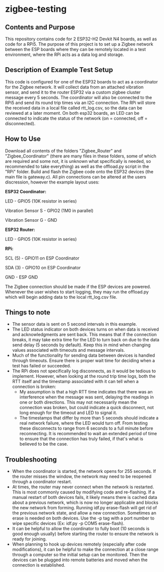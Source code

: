 # zigbee-testing

## Contents and Purpose

This repository contains code for 2 ESP32-H2 Devkit N4 boards, as well as code for a RPi5. The purpose of this project is to set up a Zigbee network between the ESP boards where they can be remotely located in a test environment, where the RPi acts as a data log and storage.

## Description of Example Test Setup

This code is configured for one of the ESP32 boards to act as a coordinator for the Zigbee network. It will collect data from an attached vibration sensor, and send it to the router ESP32 via a custom zigbee cluster message every 5 seconds. The coordinator will also be connected to the RPi5 and send its round trip times via an I2C connection. The RPi will store the received data in a local file called rtt_log.csv, so the data can be reviewed at a later moment. On both esp32 boards, an LED can be connected to indicate the status of the network (on = connected, off = disconnected).

## How to Use

Download all contents of the folders "Zigbee_Router" and "Zigbee_Coordinator" (there are many files in these folders, some of which are required and some not, it is unknown what specifically is needed, so recommended to take everything) as well as the offload.py script in the "RPi" folder. Build and flash the Zigbee code onto the ESP32 devices (the main file is gateway.c). All pin connections can be altered at the users discression, however the example layout uses:

**ESP32 Coordinator:**

LED - GPIO5 (10K resistor in series)

Vibration Sensor S - GPIO2 (1M0 in parallel)

Vibration Sensor G - GND

**ESP32 Router:**

LED - GPIO5 (10K resistor in series)

**RPi:**

SCL (5) - GPIO11 on ESP Coordinator

SDA (3) - GPIO10 on ESP Coordinator

GND - ESP GND

The Zigbee connection should be made if the ESP devices are powered. Whenever the user wishes to start logging, they may run the offload.py which will begin adding data to the local rtt_log.csv file.

## Things to note

- The sensor data is sent on 5 second intervals in this example.
- The LED status indicator on both devices turns on when data is received and acknowledgments are sent back. This means that if the connection breaks, it may take extra time for the LED to turn back on due to the data send delay (5 seconds by default). Keep this in mind when changing values associated with timeouts and message intervals.
- Much of the functionality for sending data between devices is handled through timeouts. Ensure there is proper wait time for deciding when a test has failed or succeeded.
- The RPi does not specifically log disconnects, as it would be tedious to implement. However, when looking at the round trip time logs, both the RTT itself and the timestamp associated with it can tell when a connection is broken:
    - My assumption is that a high RTT time indicates that there was an interference when the message was sent, delaying the readings in one or both directions. This may not necessarily mean the connection was broken, but could indicate a quick disconnect, not long enough for the timeout and LED to signal it.
    - The timestamps that differ by more than 5 seconds should indicate a real network failure, where the LED would turn off. From testing these disconnects to range from 6 seconds to a full minute before reconnecting. It is recommended to wait an extended period of time to ensure that the connection has truly failed, if that's what is believed to be the case.

 ## Troubleshooting
- When the coordinator is started, the network opens for 255 seconds. If the router misses the window, the network may need to be reopened through a coordinator restart.
- At times, the router may never connect when the network is restarted. This is most commonly caused by modifying code and re-flashing. If a manual restart of both devices fails, it likely means there is cached data about a previous network, which is now no longer applicable and blocks the new network from forming. Running idf.py erase-flash will get rid of the previous network state, and allow a new connection. Sometimes an erase is needed on both devices. Use the -p tag with a port number to wipe specific devices (Ex: idf.py -p COM5 erase-flash).
- It can be helpful to allow the coordinator to fully boot (10 seconds is good enough usually) before starting the router to ensure the network is ready for joining.
- When planning to hook up devices remotely (especially after code modifications), it can be helpful to make the connection at a close range through a computer so the initial setup can be monitored. Then the devices can be plugged into remote batteries and moved when the connection is established.


